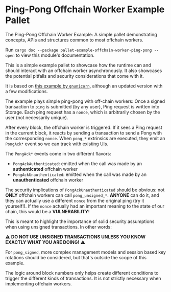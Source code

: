 <!-- markdown-link-check-disable -->
# Ping-Pong Offchain Worker Example Pallet

The Ping-Pong Offchain Worker Example: A simple pallet demonstrating
concepts, APIs and structures common to most offchain workers.

Run `cargo doc --package pallet-example-offchain-worker-ping-pong --open` to view this module's
documentation.

This is a simple example pallet to showcase how the runtime can and should interact with an  offchain worker asynchronously.
It also showcases the potential pitfalls and security considerations that come with it.

It is based on [this example by `gnunicorn`](https://gnunicorn.github.io/substrate-offchain-cb/),
although an updated version with a few modifications.

The example plays simple ping-pong with off-chain workers:
Once a signed transaction to `ping` is submitted (by any user), Ping request is written into Storage.
Each ping request has a `nonce`, which is arbitrarily chosen by the user (not necessarily unique).

After every block, the offchain worker is triggered. If it sees a Ping request in the current
block, it reacts by sending a transaction to send a Pong with the corresponding `nonce`. When `pong_*` extrinsics are executed,
they emit an `PongAck*` event so we can track with existing UIs.

The `PongAck*` events come in two different flavors:
- `PongAckAuthenticated`: emitted when the call was made by an **authenticated** offchain worker
- `PongAckUnauthenticated`: emitted when the call was made by an **unauthenticated** offchain worker

The security implications of `PongAckUnauthenticated` should be obvious: not **ONLY** offchain workers can
call `pong_unsigned_*`. **ANYONE** can do it, and they can actually use a different `nonce`
from the original ping (try it yourself!). If the `nonce` actually had an important meaning to the state of our chain, this would be a **VULNERABILITY**!

This is meant to highlight the importance of solid security assumptions when using unsigned transactions.
In other words: 

⚠️ **DO NOT USE UNSIGNED TRANSACTIONS UNLESS YOU KNOW EXACTLY WHAT YOU ARE DOING!** ⚠️

For `pong_signed`, more complex management models and session
based key rotations should be considered, but that's outside the scope of this example.

The logic around block numbers only helps create different conditions to trigger the different
kinds of transactions. It is not strictly necessary when implementing offchain workers.
